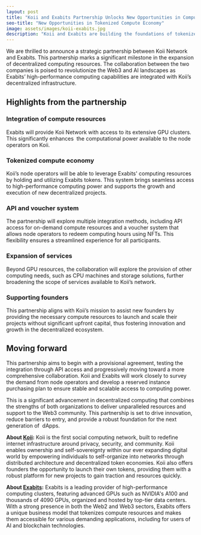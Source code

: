 ```yaml
---
layout: post
title: "Koii and Exabits Partnership Unlocks New Opportunities in Compute Resources and Tokenization"
seo-title: "New Opportunities in Tokenized Compute Economy"
image: assets/images/koii-exabits.jpg
description: "Koii and Exabits are building the foundations of tokenized compute economy with node operators leveraging vast compute resources, enabling new decentralized projects."
---
```


We are thrilled to announce a strategic partnership between Koii Network and Exabits. This partnership marks a significant milestone in the expansion of decentralized computing resources. The collaboration between the two companies is poised to revolutionize the Web3 and AI landscapes as Exabits’ high-performance computing capabilities are integrated with Koii’s decentralized infrastructure.

## Highlights from the partnership

### Integration of compute resources

Exabits will provide Koii Network with access to its extensive GPU clusters. This significantly enhances  the computational power available to the node operators on Koii.

### Tokenized compute economy

Koii’s node operators will be able to leverage Exabits' computing resources by holding and utilizing Exabits tokens. This system brings seamless access to high-performance computing power and supports the growth and execution of new decentralized projects.

### API and voucher system

The partnership will explore multiple integration methods, including API access for on-demand compute resources and a voucher system that allows node operators to redeem computing hours using NFTs. This flexibility ensures a streamlined experience for all participants.

### Expansion of services

Beyond GPU resources, the collaboration will explore the provision of other computing needs, such as CPU machines and storage solutions, further broadening the scope of services available to Koii’s network.

### Supporting founders

This partnership aligns with Koii’s mission to assist new founders by providing the necessary compute resources to launch and scale their projects without significant upfront capital, thus fostering innovation and growth in the decentralized ecosystem.

## Moving forward

This partnership aims to begin with a provisional agreement, testing the integration through API access and progressively moving toward a more comprehensive collaboration. Koii and Exabits will work closely to survey the demand from node operators and develop a reserved instance purchasing plan to ensure stable and scalable access to computing power.

This is a significant advancement in decentralized computing that combines the strengths of both organizations to deliver unparalleled resources and support to the Web3 community. This partnership is set to drive innovation, reduce barriers to entry, and provide a robust foundation for the next generation of  dApps.

**About [Koii](https://koii.network/):** Koii is the first social computing network, built to redefine internet infrastructure around privacy, security, and community. Koii enables ownership and self-sovereignty within our ever expanding digital world by empowering individuals to self-organize into networks through distributed architecture and decentralized token economies. Koii also offers founders the opportunity to launch their own tokens, providing them with a robust platform for new projects to gain traction and resources quickly.

**About [Exabits](https://www.exabits.ai/):** Exabits is a leading provider of high-performance computing clusters, featuring advanced GPUs such as NVIDIA's A100 and thousands of 4090 GPUs, organized and hosted by top-tier data centers. With a strong presence in both the Web2 and Web3 sectors, Exabits offers a unique business model that tokenizes compute resources and makes them accessible for various demanding applications, including for users of AI and blockchain technologies.
